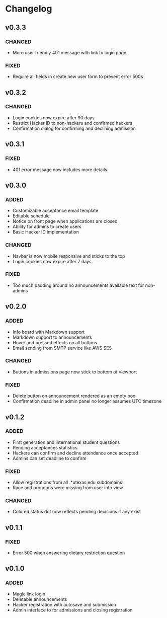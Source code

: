 # Changelog

## v0.3.3

### CHANGED

- More user friendly 401 message with link to login page

### FIXED

- Require all fields in create new user form to prevent error 500s

## v0.3.2

### CHANGED

- Login cookies now expire after 90 days
- Restrict Hacker ID to non-hackers and confirmed hackers
- Confirmation dialog for confirming and declining admission

## v0.3.1

### FIXED

- 401 error message now includes more details

## v0.3.0

### ADDED

- Customizable acceptance email template
- Editable schedule
- Notice on front page when applications are closed
- Ability for admins to create users
- Basic Hacker ID implementation

### CHANGED

- Navbar is now mobile responsive and sticks to the top
- Login cookies now expire after 7 days

### FIXED

- Too much padding around no announcements available text for non-admins

## v0.2.0

### ADDED

- Info board with Markdown support
- Markdown support to announcements
- Hover and pressed effects on all buttons
- Email sending from SMTP service like AWS SES

### CHANGED

- Buttons in admissions page now stick to bottom of viewport

### FIXED

- Delete button on announcement rendered as an empty box
- Confirmation deadline in admin panel no longer assumes UTC timezone

## v0.1.2

### ADDED

- First generation and international student questions
- Pending acceptances statistics
- Hackers can confirm and decline attendance once accepted
- Admins can set deadline to confirm

### FIXED

- Allow registrations from all .\*utexas.edu subdomains
- Race and pronouns were missing from user info view

### CHANGED

- Colored status dot now reflects pending decisions if any exist

## v0.1.1

### FIXED

- Error 500 when answering dietary restriction question

## v0.1.0

### ADDED

- Magic link login
- Deletable announcements
- Hacker registration with autosave and submission
- Admin interface to for admissions and closing registration
